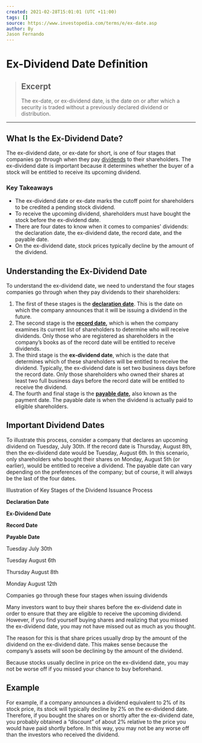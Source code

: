 ```yaml
---
created: 2021-02-28T15:01:01 (UTC +11:00)
tags: []
source: https://www.investopedia.com/terms/e/ex-date.asp
author: By
Jason Fernando
---
```


# Ex-Dividend Date Definition

> ## Excerpt
> The ex-date, or ex-dividend date, is the date on or after which a security is traded without a previously declared dividend or distribution.

---
## What Is the Ex-Dividend Date?

The ex-dividend date, or ex-date for short, is one of four stages that companies go through when they pay [dividends](https://www.investopedia.com/terms/d/dividend.asp) to their shareholders. The ex-dividend date is important because it determines whether the buyer of a stock will be entitled to receive its upcoming dividend.

### Key Takeaways

-   The ex-dividend date or ex-date marks the cutoff point for shareholders to be credited a pending stock dividend.
-   To receive the upcoming dividend, shareholders must have bought the stock before the ex-dividend date.
-   There are four dates to know when it comes to companies' dividends: the declaration date, the ex-dividend date, the record date, and the payable date.
-   On the ex-dividend date, stock prices typically decline by the amount of the dividend.

## Understanding the Ex-Dividend Date

To understand the ex-dividend date, we need to understand the four stages companies go through when they pay dividends to their shareholders:

1.  The first of these stages is the [**declaration date**](https://www.investopedia.com/terms/d/declarationdate.asp). This is the date on which the company announces that it will be issuing a dividend in the future.
2.  The second stage is the **[record date](https://www.investopedia.com/terms/r/recorddate.asp),** which is when the company examines its current list of shareholders to determine who will receive dividends. Only those who are registered as shareholders in the company’s books as of the record date will be entitled to receive dividends.
3.  The third stage is the **ex-dividend date**, which is the date that determines which of these shareholders will be entitled to receive the dividend. Typically, the ex-dividend date is set two business days before the record date. Only those shareholders who owned their shares at least two full business days before the record date will be entitled to receive the dividend.
4.  The fourth and final stage is the **[payable date](https://www.investopedia.com/terms/p/paymentdate.asp),** also known as the payment date. The payable date is when the dividend is actually paid to eligible shareholders.

## Important Dividend Dates

To illustrate this process, consider a company that declares an upcoming dividend on Tuesday, July 30th. If the record date is Thursday, August 8th, then the ex-dividend date would be Tuesday, August 6th. In this scenario, only shareholders who bought their shares on Monday, August 5th (or earlier), would be entitled to receive a dividend. The payable date can vary depending on the preferences of the company; but of course, it will always be the last of the four dates.

Illustration of Key Stages of the Dividend Issuance Process

**Declaration Date**

**Ex-Dividend Date**

**Record Date**

**Payable Date**

Tuesday July 30th

Tuesday August 6th

Thursday August 8th

Monday August 12th

Companies go through these four stages when issuing dividends

Many investors want to buy their shares before the ex-dividend date in order to ensure that they are eligible to receive the upcoming dividend. However, if you find yourself buying shares and realizing that you missed the ex-dividend date, you may not have missed out as much as you thought.

The reason for this is that share prices usually drop by the amount of the dividend on the ex-dividend date. This makes sense because the company’s assets will soon be declining by the amount of the dividend.

Because stocks usually decline in price on the ex-dividend date, you may not be worse off if you missed your chance to buy beforehand.

## Example

For example, if a company announces a dividend equivalent to 2% of its stock price, its stock will typically decline by 2% on the ex-dividend date. Therefore, if you bought the shares on or shortly after the ex-dividend date, you probably obtained a “discount” of about 2% relative to the price you would have paid shortly before. In this way, you may not be any worse off than the investors who received the dividend.
